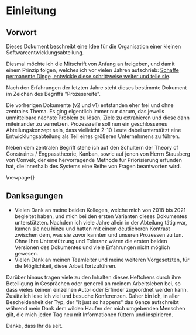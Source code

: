 # Einleitung

## Vorwort
    
Dieses Dokument beschreibt eine Idee für die Organisation einer kleinen Softwareentwicklungsabteilung.

Diesmal möchte ich die Mitschrift von Anfang an freigeben, und damit einem Prinzip folgen, welches ich vor vielen Jahren aufschrieb: [Schaffe permanente Dinge, entwickle diese schrittweise weiter und teile sie](http://stho32.github.io/Prinzipien/docfx_project/site/articles/Arbeit-erledigen/Schaffe-permanente-Dinge-und-entwickle-diese-schrittweise-weiter.html).

Nach den Erfahrungen der letzten Jahre steht dieses bestimmte Dokument im Zeichen des Begriffs "Prozessreife". 

Die vorherigen Dokumente (v2 und v1) entstanden eher frei und ohne zentrales Thema. Es ging eigentlich immer nur darum, das jeweils unmittelbare nächste Problem zu lösen, Ziele zu extrahieren und diese dann miteinander zu vernetzen. Prozessreife soll nun ein geschlossenes Abteilungskonzept sein, dass vielleicht 2-10 Leute dabei unterstützt eine Entwicklungsabteilung als Teil eines größeren Unternehmens zu führen.

Neben dem zentralen Begriff stehe ich auf den Schultern der Theory of Constraints / Engpasstheorie, Kanban, sowie auf jenen von Herrn Stausberg von Convek, der eine hervorragende Methode für Priorisierung erfunden hat, die innerhalb des Systems eine Reihe von Fragen beantworten wird. 

\newpage{} 

## Danksagungen

  - Vielen Dank an meine beiden Kollegen, welche mich von 2018 bis 2021 begleitet haben, und mich bei den ersten Varianten dieses Dokumentes unterstützten. Nachdem ich viele Jahre allein in der Abteilung tätig war, kamen sie neu hinzu und hatten mit einem deutlicheren Kontrast zwischen dem, was sie zuvor kannten und unseren Prozessen zu tun. Ohne Ihre Unterstützung und Toleranz wären die ersten beiden Versionen des Dokumentes und viele Erfahrungen nicht möglich gewesen.
  - Vielen Dank an meinen Teamleiter und meine weiteren Vorgesetzten, für die Möglichkeit, diese Arbeit fortzuführen.

Darüber hinaus tragen viele zu den Inhalten dieses Heftchens durch ihre Beteiligung in Gesprächen oder generell an meinem Arbeitsleben bei, so dass vieles keinem einzelnen Autor oder Erfinder zugeordnet werden kann. Zusätzlich lese ich viel und besuche Konferenzen. Daher bin ich, in aller Bescheidenheit der Typ, der "it just so happens" das Ganze aufschreibt während mein Dank dem wilden Haufen der mich umgebenden Menschen gilt, die mich jeden Tag neu mit Informationen füttern und inspirieren.

Danke, dass Ihr da seit. 
